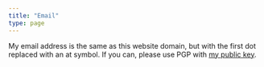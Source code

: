 ```yaml
---
title: "Email"
type: page
---
```



My email address is the same as this website domain, but with the first dot replaced with an at symbol. If you can, please use PGP with [my public key](https://git.exozy.me/a.gpg).
